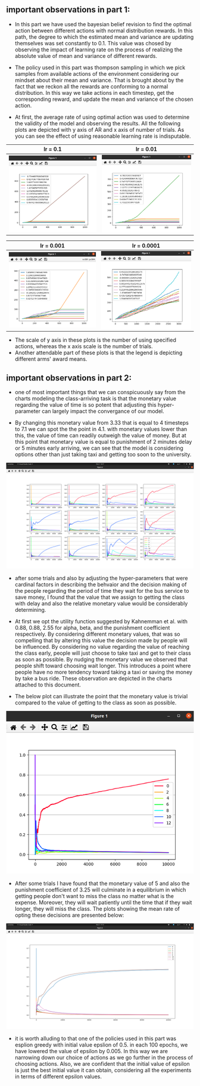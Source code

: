 ## important observations in part 1:

* In this part we have used the bayesian belief revision to find the optimal action between different actions with normal distribution rewards. In this path, the degree to which the estimated mean and variance are updating themselves was set constantly to 0.1. This value was chosed by observing the impact of learning rate on the process of realizing the absolute value of mean and variance of different rewards.

* The policy used in this part was thompson sampling in which we pick samples from available actions of the environment considering our mindset about their mean and variance. That is brought about by the fact that we reckon all the rewards are conforming to a normal distribution. In this way we take actions in each timestep, get the corresponding reward, and update the mean and variance of the chosen action. 

* At first, the average rate of using optimal action was used to determine the validity of the model and observing the results. All the following plots are depicted with y axis of AR and x axis of number of trials. As you can see the effect of using reasonable learning rate is indisputable.

lr = 0.1             |  lr = 0.01
:-------------------------:|:-------------------------:
![](results/part1/lr=0.1.png)  |  ![](results/part1/lr=0.01.png)

lr = 0.001             |  lr = 0.0001
:-------------------------:|:-------------------------:
![](results/part1/lr=0.001.png) | ![](results/part1/lr=0.0001.png)

* The scale of y axis in these plots is the number of using specified actions, whereas the x axis scale is the number of trials.
* Another attendable part of these plots is that the legend is depicting different arms' award means. 

## important observations in part 2:

* one of most important things that we can conspicuously say from the charts modeling the class-arriving task is that the monetary value regarding the value of time is so potent that adjusting this hyper-parameter can largely impact the convergance of our model. 

* By changing this monetary value from 3.33 that is equal to 4 timesteps to 7.1 we can spot the the point in 4.1.
with monetary values lower than this, the value of time can readily outweigh the value of money. But at this point that monetary value is equal to punishment of 2 minutes delay or 5 minutes early arriving, we can see that the model is considering options other than just taking taxi and getting too soon to the university.

![](results/part2/Screenshot%20from%202020-11-02%2016-27-16.png)


* after some trials and also by adjusting the hyper-parameters that were cardinal factors in describing the behvaior and the decision making of the people regarding the period of time they wait for the bus service to save money, I found that the value that we assign to getting the class with delay and also the relative monetary value would be considerably determining. 

* At first we opt the utility function suggested by Kahnemman et al. with 0.88, 0.88, 2.55 for alpha, beta, and the punishment coefficient respectively. By considering different monetary values, that was so compelling that by altering this value the decision made by people will be influenced. By considering no value regarding the value of reaching the class early, people will just choose to take taxi and get to their class as soon as possible. By nudging the monetary value we observed that people shift toward choosing wait longer. This introduces a point where people have no more tendency toward taking a taxi or saving the money by take a bus ride. These observation are depicted in the charts attached to this document. 

* The below plot can illustrate the point that the monetary value is trivial compared to the value of getting to the class as soon as possible.

![](results/part2/Screenshot%20from%202020-11-01%2018-49-54.png)

* After some trials I have found that the monetary value of 5 and also the punishment coefficient of 3.25 will culminate in a equilibrium in which getting people don't want to miss the class no matter what is the expense. Moreover, they will wait patiently until the time that if they wait longer, they will miss the class. The plots showing the mean rate of opting these decisions are presented below:

![mean_rate_actions](results/part2/Screenshot%20from%202020-11-02%2017-12-42.png)

* it is worth alluding to that one of the policies used in this part was esplion greedy with initial value epslion of 0.5. in each 100 epochs, we have lowered the value of epsilon by 0.005. In this way we are narrowing down our choice of actions as we go further in the process of choosing actions. Also, we are confident that the initial value of epsilon is just the best initial value it can obtain, considering all the experiments in terms of different epsilon values. 